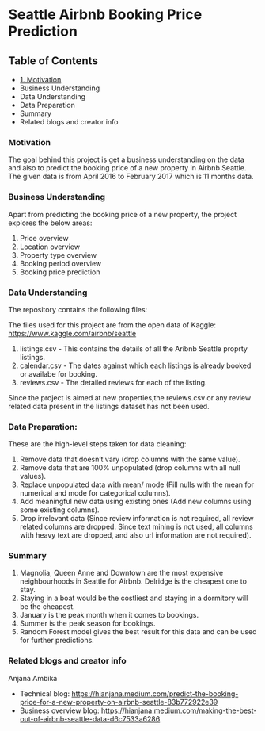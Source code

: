 # Seattle Airbnb Booking Price Prediction

## Table of Contents
- [1. Motivation](#-motivation)
- Business Understanding
- Data Understanding
- Data Preparation
- Summary
- Related blogs and creator info

### Motivation 

The goal behind this project is get a business understanding on the data and also to predict the booking price of a new property in Airbnb Seattle. The given data is from April 2016 to February 2017 which is 11 months data.

### Business Understanding

Apart from predicting the booking price of a new property, the project explores the below areas:

1. Price overview
2. Location overview
3. Property type overview
4. Booking period overview
5. Booking price prediction

### Data Understanding

The repository contains the following files:



The files used for this project are from the open data of Kaggle: https://www.kaggle.com/airbnb/seattle

1) listings.csv - This contains the details of all the Aribnb Seattle proprty listings.
2) calendar.csv - The dates against which each listings is already booked or availabe for booking.
3) reviews.csv - The detailed reviews for each of the listing.

Since the project is aimed at new properties,the reviews.csv or any review related data present in the listings dataset has not been used. 


### Data Preparation:

These are the high-level steps taken for data cleaning:
1. Remove data that doesn’t vary (drop columns with the same value).
2. Remove data that are 100% unpopulated (drop columns with all null values).
3. Replace unpopulated data with mean/ mode (Fill nulls with the mean for numerical and mode for categorical columns).
4. Add meaningful new data using existing ones (Add new columns using some existing columns).
5. Drop irrelevant data (Since review information is not required, all review related columns are dropped. Since text mining is not used, all columns 
   with heavy text are dropped, and also url information are not required).


### Summary
1. Magnolia, Queen Anne and Downtown are the most expensive neighbourhoods in Seattle for Airbnb. Delridge is the cheapest one to stay.
2. Staying in a boat would be the costliest and staying in a dormitory will be the cheapest.
3. January is the peak month when it comes to bookings.
4. Summer is the peak season for bookings.
5. Random Forest model gives the best result for this data and can be used for further predictions.

### Related blogs and creator info

Anjana Ambika

- Technical blog: https://hianjana.medium.com/predict-the-booking-price-for-a-new-property-on-airbnb-seattle-83b772922e39 
- Business overview blog: https://hianjana.medium.com/making-the-best-out-of-airbnb-seattle-data-d6c7533a6286


